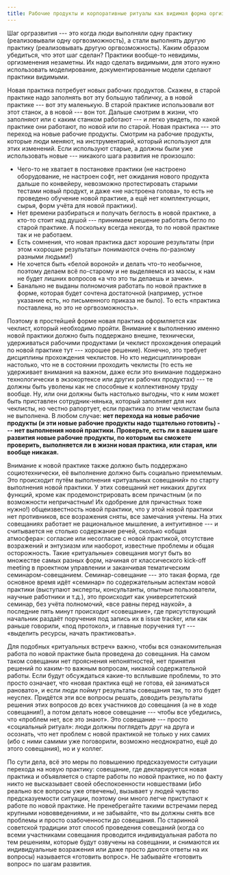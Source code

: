 ```yaml
---
title: Рабочие продукты и корпоративные ритуалы как видимая форма оргизменений
---
```


Шаг оргразвития --- это когда люди выполняли одну практику
(реализовывали одну оргвозможность), а стали выполнять другую практику
(реализовывать другую оргвозможность). Каким образом убедиться, что этот
шаг сделан? Практики вообще-то невидимы, оргизменения незаметны. Их надо
сделать видимыми, для этого нужно использовать моделирование,
документированные модели сделают практики видимыми.

Новая практика потребует новых рабочих продуктов. Скажем, в старой
практике надо заполнять вот эту большую табличку, а в новой практике ---
вот эту маленькую. В старой практике использовали вот этот станок, а в
новой --- вон тот. Дальше смотрим в жизни, что заполняют или с каким
станком работают --- и легко увидеть, по какой практике они работают, по
новой или по старой. Новая практика --- это переход на новые рабочие
продукты. Смотрим на рабочие продукты, которые люди меняют, на
инструментарий, который используют для этих изменений. Если используют
старые, а должны были уже использовать новые --- никакого шага развития
не произошло:

-   Чего-то не хватает в постановке практики (не настроено оборудование,
    не настроен софт, нет ожидания нового продукта дальше по конвейеру,
    невозможно протестировать старыми тестами новый продукт, и даже «не
    настроена голова», то есть не проведено обучение новой практике, а
    ещё нет комплектующих, сырья, форм учёта для новой практики).
-   Нет времени разбираться и получать беглость в новой практике, а
    кто-то стоит над душой --- принимаем решение работать бегло по
    старой практике. А поскольку всегда некогда, то по новой практике
    так и не работаем.
-   Есть сомнения, что новая практика даст хорошие результаты (при этом
    «хорошие результаты» понимаются очень по-разному разными людьми!)
-   Не хочется быть «белой вороной» и делать что-то необычное, поэтому
    делаем всё по-старому и не выделяемся из массы, к нам не будет
    лишних вопросов «а что это ты делаешь и зачем».
-   Банально не выданы полномочия работать по новой практике в форме,
    которая будет сочтена достаточной (например, устное указание есть,
    но письменного приказа не было). То есть «практика поставлена, но
    это не оргвозможность».

Поэтому в простейшей форме новая практика оформляется как чеклист,
который необходимо пройти. Внимание к выполнению именно новой практики
должно быть поддержано внешне, технически, удерживаться рабочими
продуктами (и чеклист прохождения операций по новой практике тут ---
хорошее решение). Конечно, это требует дисциплины прохождения чеклистов.
Но кто недисциплинирован настолько, что не в состоянии проходить
чеклисты (то есть не удерживает внимания на важном, даже если это
внимание поддержано технологически в экзокортексе или других рабочих
продуктах) --- те должны быть уволены как не способные к коллективному
труду вообще. Ну, или они должны быть настолько выгодны, что к ним может
быть приставлен сотрудник-нянька, который заполняет для них чеклисты, но
честно рапортует, если практика по этим чеклистам была не выполнена. В
любом случае: **нет перехода на новые рабочие продукты (и эти новые
рабочие продукты надо тщательно готовить) ---** **нет выполнения новой
практики. Проверьте, есть ли в вашем шаге развития новые рабочие
продукты, по которым вы сможете проверить, выполняется ли в жизни новая
практика, или старая, или вообще никакая.**

Внимание к новой практике также должно быть поддержано социотехнически,
её выполнение должно быть социально приемлемым. Это происходит путём
выполнения «ритуальных совещаний» по старту выполнения новой практики. У
этих совещаний нет никаких других функций, кроме как продемонстрировать
всем причастным (и по возможности непричастным! Их одобрение для
причастных тоже нужно!) общеизвестность новой практики, что у этой новой
практики нет противников, все возражения сняты, все замечания учтены. На
этих совещаниях работает не рациональное мышление, а интуитивное --- и
считывается не столько содержание речей, сколько «общая атмосфера»:
согласие или несогласие с новой практикой, отсутствие возражений и
энтузиазм или наоборот, известные проблемы и общая осторожность. Такие
«ритуальные» совещания могут быть во множестве самых разных форм,
начиная от классического kick-off meeting в проектном управлении и
заканчивая тематическим семинаром-совещанием. Семинар-совещание --- это
такая форма, где основное время идёт «семинар» по содержательным
аспектам новой практики (выступают эксперты, консультанты, опытные
пользователи, научные работники и т.д.), это происходит как
университетский семинар, без учёта полномочий, «все равны перед наукой»,
а последние пять минут происходит «совещание», где присутствующий
начальник раздаёт поручения под запись их в issue tracker, или как
раньше говорили, «под протокол», и главные поручения тут --- «выделить
ресурсы, начать практиковать».

Для подобных «ритуальных встреч» важно, чтобы вся ознакомительная работа
по новой практике была проведена до совещания. На самом таком совещании
нет прояснения непонятностей, нет принятия решений по каким-то важным
вопросам, никакой содержательной работы. Если будут обсуждаться какие-то
всплывшие проблемы, то это просто означает, что «новая практика ещё не
готова, ей заниматься рановато», и если люди поймут результаты совещания
так, то это будет неуспех. Придётся эти все вопросы решать, доводить
результаты решения этих вопросов до всех участников до совещания (а не в
ходе совещания!), а потом делать новое совещание --- чтобы все
убедились, что «проблем нет, все это знают». Это совещание --- просто
«социальный ритуал»: люди должны поглядеть друг на друга и осознать, что
нет проблем с новой практикой не только у них самих (ибо с ними самими
уже поговорили, возможно неоднократно, ещё до этого совещания), но и у
коллег.

По сути дела, всё это меры по повышению предсказуемости ситуации
перехода на новую практику: совещание, где декларируется новая практика
и объявляется о старте работы по новой практике, но по факту никто не
высказывает своей обеспокоенности новшествами (ибо реально все вопросы
уже отвечены), вызывает у людей чувство предсказуемости ситуации,
поэтому они много легче приступают к работе по новой практике. Не
пренебрегайте такими встречами перед крупными нововведениями, и не
забывайте, что вы должны снять все проблемы и просто озабоченности до
совещания. По старинной советской традиции этот способ проведения
совещаний (когда со всеми участниками совещания проводится
индивидуальная работа по тем решениям, которые будут озвучены на
совещании, и снимаются их индивидуальные возражения или даже просто
даются ответы на их вопросы) называется «готовить вопрос». Не забывайте
«готовить вопрос» по шагам развития.
